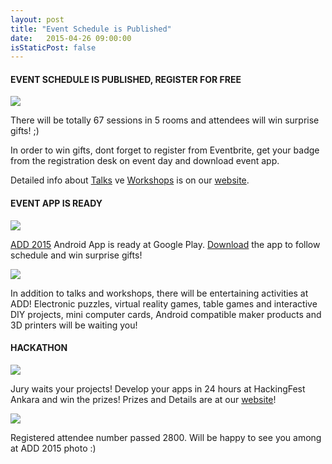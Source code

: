 ```yaml
---
layout: post
title: "Event Schedule is Published"
date:   2015-04-26 09:00:00
isStaticPost: false
---
```


#### EVENT SCHEDULE IS PUBLISHED, REGISTER FOR FREE

<img class="img-responsive" src="{{ site.baseurl_root }}/img/posts/reminder.jpg" style="max-width: 300px"/>

There will be totally 67 sessions in 5 rooms and attendees will win surprise gifts! ;)

In order to win gifts, dont forget to register from Eventbrite, get your badge from the registration desk on event day and download event app.

Detailed info about [Talks](http://www.androiddeveloperdays.com/2015/schedule/) ve [Workshops](http://www.androiddeveloperdays.com/2015/workshop-schedule/) is on our [website](http://www.androiddeveloperdays.com/2015/schedule/).

#### EVENT APP IS READY

<img class="img-responsive" src="{{ site.baseurl_root }}/img/posts/app1.png" style="max-width: 300px"/>

[ADD 2015](https://play.google.com/store/apps/details?id=co.fourapps.add) Android App is ready at Google Play. [Download](https://play.google.com/store/apps/details?id=co.fourapps.add) the app to follow schedule and win surprise gifts!

<img class="img-responsive" src="{{ site.baseurl_root }}/img/posts/activities.png" style="max-width: 300px"/>

In addition to talks and workshops, there will be entertaining activities at ADD! Electronic puzzles, virtual reality games, table games and interactive DIY projects, mini computer cards, Android compatible maker products and 3D printers will be waiting you! 

#### HACKATHON 

<img class="img-responsive" src="{{ site.baseurl_root }}/img/posts/hackingfest.png" style="max-width: 300px"/>

Jury waits your projects! Develop your apps in 24 hours at HackingFest Ankara and win the prizes!
Prizes and Details are at our [website](http://www.androiddeveloperdays.com/2015/add-hackathon/)!

<img class="img-responsive" src="{{ site.baseurl_root }}/img/posts/add_family.jpg" style="max-width: 300px"/>

Registered attendee number passed 2800. Will be happy to see you among at ADD 2015 photo :)
